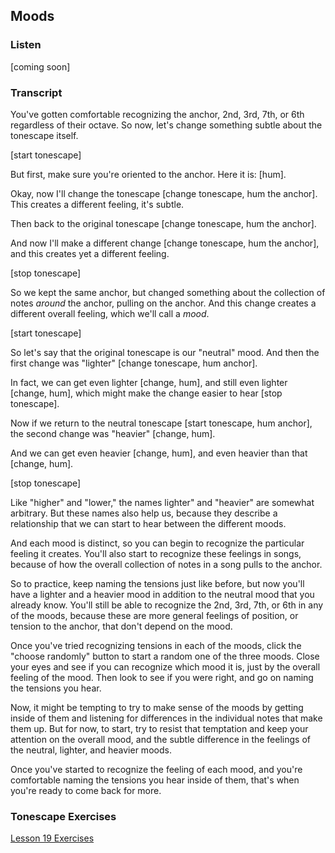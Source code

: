 ## Moods



### Listen



[coming soon]



### Transcript

You've gotten comfortable recognizing the anchor, 2nd, 3rd, 7th, or 6th regardless of their octave. So now, let's change something subtle about the tonescape itself.

[start tonescape]

But first, make sure you're oriented to the anchor. Here it is: [hum].

Okay, now I'll change the tonescape [change tonescape, hum the anchor]. This creates a different feeling, it's subtle. 

Then back to the original tonescape [change tonescape, hum the anchor].

And now I'll make a different change [change tonescape, hum the anchor], and this creates yet a different feeling.

[stop tonescape]

So we kept the same anchor, but changed something about the collection of notes *around* the anchor, pulling on the anchor. And this change creates a different overall feeling, which we'll call a *mood*.

[start tonescape]

So let's say that the original tonescape is our "neutral" mood. And then the first change was "lighter" [change tonescape, hum anchor].

In fact, we can get even lighter [change, hum], and still even lighter [change, hum], which might make the change easier to hear [stop tonescape].

Now if we return to the neutral tonescape [start tonescape, hum anchor], the second change was "heavier" [change, hum]. 

And we can get even heavier [change, hum], and even heavier than that [change, hum].

[stop tonescape]

Like "higher" and "lower," the names lighter" and "heavier" are somewhat arbitrary. But these names also help us, because they describe a relationship that we can start to hear between the different moods.

And each mood is distinct, so you can begin to recognize the particular feeling it creates. You'll also start to recognize these feelings in songs, because of how the overall collection of notes in a song pulls to the anchor.

So to practice, keep naming the tensions just like before, but now you'll have a lighter and a heavier mood in addition to the neutral mood that you already know. You'll still be able to recognize the 2nd, 3rd, 7th, or 6th in any of the moods, because these are more general feelings of position, or tension to the anchor, that don't depend on the mood.

Once you've tried recognizing tensions in each of the moods, click the "choose randomly" button to start a random one of the three moods. Close your eyes and see if you can recognize which mood it is, just by the overall feeling of the mood. Then look to see if you were right, and go on naming the tensions you hear.

Now, it might be tempting to try to make sense of the moods by getting inside of them and listening for differences in the individual notes that make them up. But for now, to start, try to resist that temptation and keep your attention on the overall mood, and the subtle difference in the feelings of the neutral, lighter, and heavier moods.

Once you've started to recognize the feeling of each mood, and you're comfortable naming the tensions you hear inside of them, that's when you're ready to come back for more.



### Tonescape Exercises

[Lesson 19 Exercises](19-exercises.html)
